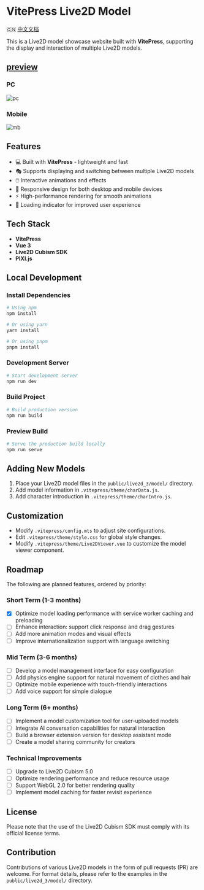 

# VitePress Live2D Model

🇨🇳 [中文文档](README.md)

This is a Live2D model showcase website built with **VitePress**, supporting the display and interaction of multiple Live2D models.

## [preview](https://live2d.youseeyou1daydayde.uk/)
### PC
![pc](https://live2d.youseeyou1daydayde.uk/preview/pc.png)
### Mobile
![mb](https://live2d.youseeyou1daydayde.uk/preview/mb.png)

## Features

- 💻 Built with **VitePress** - lightweight and fast
- 🎭 Supports displaying and switching between multiple Live2D models
- 🖱️ Interactive animations and effects
- 📱 Responsive design for both desktop and mobile devices
- ⚡ High-performance rendering for smooth animations
- 🔄 Loading indicator for improved user experience

## Tech Stack

- **VitePress**
- **Vue 3**
- **Live2D Cubism SDK**
- **PIXI.js**

## Local Development

### Install Dependencies

```bash
# Using npm
npm install

# Or using yarn
yarn install

# Or using pnpm
pnpm install
```


### Development Server

```bash
# Start development server
npm run dev
```


### Build Project

```bash
# Build production version
npm run build
```


### Preview Build

```bash
# Serve the production build locally
npm run serve
```


## Adding New Models

1. Place your Live2D model files in the `public/live2d_3/model/` directory.
2. Add model information in `.vitepress/theme/charData.js`.
3. Add character introduction in `.vitepress/theme/charIntro.js`.

## Customization

- Modify `.vitepress/config.mts` to adjust site configurations.
- Edit `.vitepress/theme/style.css` for global style changes.
- Modify `.vitepress/theme/Live2DViewer.vue` to customize the model viewer component.

## Roadmap

The following are planned features, ordered by priority:

### Short Term (1-3 months)

- [x] Optimize model loading performance with service worker caching and preloading
- [ ] Enhance interaction: support click response and drag gestures
- [ ] Add more animation modes and visual effects
- [ ] Improve internationalization support with language switching

### Mid Term (3-6 months)

- [ ] Develop a model management interface for easy configuration
- [ ] Add physics engine support for natural movement of clothes and hair
- [ ] Optimize mobile experience with touch-friendly interactions
- [ ] Add voice support for simple dialogue

### Long Term (6+ months)

- [ ] Implement a model customization tool for user-uploaded models
- [ ] Integrate AI conversation capabilities for natural interaction
- [ ] Build a browser extension version for desktop assistant mode
- [ ] Create a model sharing community for creators

### Technical Improvements

- [ ] Upgrade to Live2D Cubism 5.0
- [ ] Optimize rendering performance and reduce resource usage
- [ ] Support WebGL 2.0 for better rendering quality
- [ ] Implement model caching for faster revisit experience

## License

Please note that the use of the Live2D Cubism SDK must comply with its official license terms.

## Contribution

Contributions of various Live2D models in the form of pull requests (PR) are welcome. For format details, please refer to the examples in the `public/live2d_3/model/` directory.
